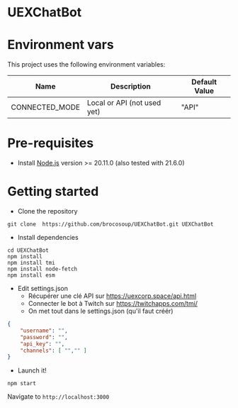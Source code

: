 # UEXChatBot

# Environment vars
This project uses the following environment variables:

| Name                          | Description                         | Default Value                                  |
| ----------------------------- | ------------------------------------| -----------------------------------------------|
|CONNECTED_MODE           | Local or API (not used yet)           | "API"      |


# Pre-requisites
- Install [Node.js](https://nodejs.org/en/) version >= 20.11.0 (also tested with 21.6.0)


# Getting started
- Clone the repository
```
git clone  https://github.com/brocosoup/UEXChatBot.git UEXChatBot
```
- Install dependencies
```
cd UEXChatBot
npm install
npm install tmi
npm install node-fetch
npm install esm
```
- Edit settings.json
	* Récupérer une clé API sur https://uexcorp.space/api.html
	* Connecter le bot à Twitch sur https://twitchapps.com/tmi/
	* On met tout dans le settings.json (qu'il faut créér)
```json
{
	"username": "",
	"password": "",
	"api_key": "",
	"channels": [ "","" ]
}
```
- Launch it!
```
npm start
```
  Navigate to `http://localhost:3000`
